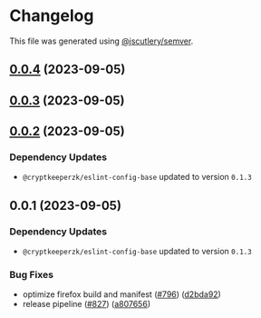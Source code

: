 # Changelog

This file was generated using [@jscutlery/semver](https://github.com/jscutlery/semver).

## [0.0.4](https://github.com/CryptKeeperZK/crypt-keeper-extension/compare/@cryptkeeperzk/manifest-bump-0.0.3...@cryptkeeperzk/manifest-bump-0.0.4) (2023-09-05)

## [0.0.3](https://github.com/CryptKeeperZK/crypt-keeper-extension/compare/@cryptkeeperzk/manifest-bump-0.0.2...@cryptkeeperzk/manifest-bump-0.0.3) (2023-09-05)

## [0.0.2](https://github.com/CryptKeeperZK/crypt-keeper-extension/compare/@cryptkeeperzk/manifest-bump-0.0.1...@cryptkeeperzk/manifest-bump-0.0.2) (2023-09-05)

### Dependency Updates

* `@cryptkeeperzk/eslint-config-base` updated to version `0.1.3`
## 0.0.1 (2023-09-05)

### Dependency Updates

* `@cryptkeeperzk/eslint-config-base` updated to version `0.1.3`

### Bug Fixes

* optimize firefox build and manifest ([#796](https://github.com/CryptKeeperZK/crypt-keeper-extension/issues/796)) ([d2bda92](https://github.com/CryptKeeperZK/crypt-keeper-extension/commit/d2bda927621de06f8ec95cbbcc216fb1a73d154c))
* release pipeline ([#827](https://github.com/CryptKeeperZK/crypt-keeper-extension/issues/827)) ([a807656](https://github.com/CryptKeeperZK/crypt-keeper-extension/commit/a807656225317a410ce74a92243b634fcea84015))
